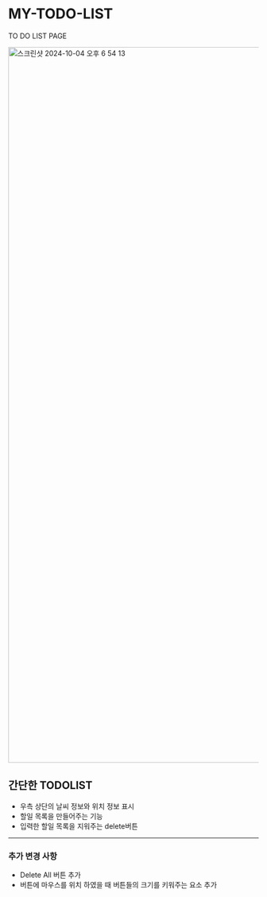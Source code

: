 # MY-TODO-LIST
TO DO LIST PAGE

<img width="1440" alt="스크린샷 2024-10-04 오후 6 54 13" src="https://github.com/user-attachments/assets/c65022ea-fa8b-4472-a80c-69f036b73aed">


## 간단한 TODOLIST 
- 우측 상단의 날씨 정보와 위치 정보 표시
- 할일 목록을 만들어주는 기능
- 입력한 할일 목록을 지워주는 delete버튼

----------------------------------------

### 추가 변경 사항
- Delete All 버튼 추가
- 버튼에 마우스를 위치 하였을 때 버튼들의 크기를 키워주는 요소 추가
